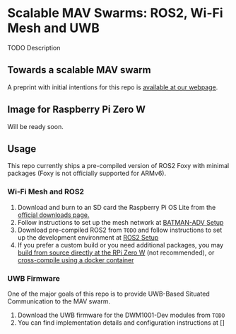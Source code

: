 # Scalable MAV Swarms: ROS2, Wi-Fi Mesh and UWB

TODO Description

## Towards a scalable MAV swarm

A preprint with initial intentions for this repo is [available at our webpage](https://tiers.utu.fi/paper/queralta2021telloswarm).

## Image for Raspberry Pi Zero W

Will be ready soon.

## Usage

This repo currently ships a pre-compiled version of ROS2 Foxy with minimal packages (Foxy is not officially supported for ARMv6).

### Wi-Fi Mesh and ROS2

1. Download and burn to an SD card the Raspberry Pi OS Lite from the [official downloads page.](https://www.raspberrypi.org/software/operating-systems/)
2. Follow instructions to set up the mesh network at [BATMAN-ADV Setup](/batman_adv_setup)
3. Download pre-compiled ROS2 from `TODO` and follow instructions to set up the development environment at [ROS2 Setup](/ros2)
4. If you prefer a custom build or you need additional packages, you may [build from source directly at the RPi Zero W](/ros2/local_compilation) (not recommended), or [cross-compile using a docker container](/ros2/cross_compilation)

### UWB Firmware

One of the major goals of this repo is to provide UWB-Based Situated Communication to the MAV swarm.

1. Download the UWB firmware for the DWM1001-Dev modules from `TODO`
2. You can find implementation details and configuration instructions at []
